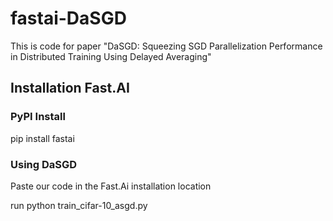 # fastai-DaSGD

This is code for paper "DaSGD: Squeezing SGD Parallelization Performance in Distributed Training Using Delayed Averaging"

## Installation Fast.AI

### PyPI Install

pip install fastai

### Using DaSGD

Paste our code in the Fast.Ai installation location

run python train_cifar-10_asgd.py




